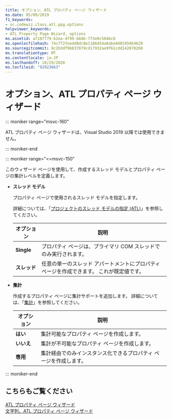 ```yaml
---
title: オプション、ATL プロパティ ページ ウィザード
ms.date: 05/09/2019
f1_keywords:
- vc.codewiz.class.atl.ppg.options
helpviewer_keywords:
- ATL Property Page Wizard, options
ms.assetid: a7107779-b2ea-4f99-b84b-7f3e0c504bc8
ms.openlocfilehash: 74cf72feedd8dc8e1186d54a8abe840195964620
ms.sourcegitcommit: 9c2b3df9b837879cd17932ae9f61cdd142078260
ms.translationtype: MT
ms.contentlocale: ja-JP
ms.lasthandoff: 10/29/2020
ms.locfileid: "92923663"
---
```

# <a name="options-atl-property-page-wizard"></a>オプション、ATL プロパティ ページ ウィザード

::: moniker range="msvc-160"

ATL プロパティ ページ ウィザードは、Visual Studio 2019 以降では使用できません。

::: moniker-end

::: moniker range="<=msvc-150"

このウィザード ページを使用して、作成するスレッド モデルとプロパティ ページの集計レベルを定義します。

- **スレッド モデル**

   プロパティ ページで使用されるスレッド モデルを指定します。

   詳細については、「[プロジェクトのスレッド モデルの指定 (ATL)](../../atl/specifying-the-threading-model-for-a-project-atl.md)」を参照してください。

   |オプション|説明|
   |------------|-----------------|
   |**Single**|プロパティ ページは、プライマリ COM スレッドでのみ実行されます。|
   |**スレッド**|任意の単一のスレッド アパートメントにプロパティ ページを作成できます。 これが既定値です。|

- **集計**

   作成するプロパティ ページに集計サポートを追加します。 詳細については、「[集計](../../atl/aggregation.md)」を参照してください。

   |オプション|説明|
   |------------|-----------------|
   |**はい**|集計可能なプロパティ ページを作成します。|
   |**いいえ**|集計が不可能なプロパティ ページを作成します。|
   |**専用**|集計経由でのみインスタンス化できるプロパティ ページを作成します。|

::: moniker-end

## <a name="see-also"></a>こちらもご覧ください

[ATL プロパティ ページ ウィザード](../../atl/reference/atl-property-page-wizard.md)<br/>
[文字列、ATL プロパティ ページ ウィザード](../../atl/reference/strings-atl-property-page-wizard.md)
